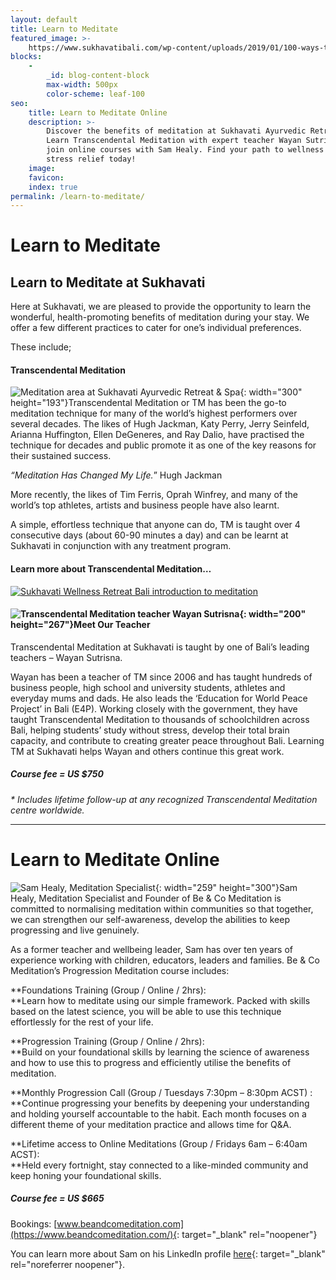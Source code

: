 ```yaml
---
layout: default
title: Learn to Meditate
featured_image: >-
    https://www.sukhavatibali.com/wp-content/uploads/2019/01/100-ways-to-be-healthy-1462836494-medium.jpg
blocks:
    -
        _id: blog-content-block
        max-width: 500px
        color-scheme: leaf-100
seo:
    title: Learn to Meditate Online
    description: >-
        Discover the benefits of meditation at Sukhavati Ayurvedic Retreat.
        Learn Transcendental Meditation with expert teacher Wayan Sutrisna or
        join online courses with Sam Healy. Find your path to wellness and
        stress relief today!
    image:
    favicon:
    index: true
permalink: /learn-to-meditate/
---
```

# Learn to Meditate

## Learn to Meditate at Sukhavati

Here at Sukhavati, we are pleased to provide the opportunity to learn the wonderful, health-promoting benefits of meditation during your stay. We offer a few different practices to cater for one’s individual preferences.

These include;

#### Transcendental Meditation

![Meditation area at Sukhavati Ayurvedic Retreat &amp; Spa](https://www.sukhavatibali.com/wp-content/uploads/2019/03/veda-wellness-1-1472098572-medium-300x193.png){: width="300" height="193"}Transcendental Meditation or TM has been the go-to meditation technique for many of the world’s highest performers over several decades. The likes of Hugh Jackman, Katy Perry, Jerry Seinfeld, Arianna Huffington, Ellen DeGeneres, and Ray Dalio, have practised the technique for decades and public promote it as one of the key reasons for their sustained success.

*“Meditation Has Changed My Life.*” Hugh Jackman

More recently, the likes of Tim Ferris, Oprah Winfrey, and many of the world’s top athletes, artists and business people have also learnt.

A simple, effortless technique that anyone can do, TM is taught over 4 consecutive days (about 60-90 minutes a day) and can be learnt at Sukhavati in conjunction with any treatment program.

#### Learn more about Transcendental Meditation…

[![Sukhavati Wellness Retreat Bali introduction to meditation](https://img.youtube.com/vi/uP2gLEDl7jI/sddefault.jpg)](https://www.youtube.com/embed/uP2gLEDl7jI&amp;t=1s;autoplay=0?autoplay=1&amp;rel=0&amp;showinfo=0 "Play")

#### ![Transcendental Meditation teacher Wayan Sutrisna](https://www.sukhavatibali.com/wp-content/uploads/2019/04/Wayan.jpg){: width="200" height="267"}Meet Our Teacher

Transcendental Meditation at Sukhavati is taught by one of Bali’s leading teachers – Wayan Sutrisna.

Wayan has been a teacher of TM since 2006 and has taught hundreds of business people, high school and university students, athletes and everyday mums and dads. He also leads the ‘Education for World Peace Project’ in Bali (E4P). Working closely with the government, they have taught Transcendental Meditation to thousands of schoolchildren across Bali, helping students’ study without stress, develop their total brain capacity, and contribute to creating greater peace throughout Bali. Learning TM at Sukhavati helps Wayan and others continue this great work.

##### Course fee = US $750

*\* Includes lifetime follow-up at any recognized Transcendental Meditation centre worldwide.*

---

# **Learn to Meditate Online**

![Sam Healy, Meditation Specialist](https://www.sukhavatibali.com/wp-content/uploads/2019/04/sam-259x300.jpg){: width="259" height="300"}Sam Healy, Meditation Specialist and Founder of Be & Co Meditation is committed to normalising meditation within communities so that together, we can strengthen our self-awareness, develop the abilities to keep progressing and live genuinely.

As a former teacher and wellbeing leader, Sam has over ten years of experience working with children, educators, leaders and families. Be & Co Meditation’s Progression Meditation course includes:

**Foundations Training (Group / Online / 2hrs):<br>**Learn how to meditate using our simple framework. Packed with skills based on the latest science, you will be able to use this technique effortlessly for the rest of your life.

**Progression Training (Group / Online / 2hrs):<br>**Build on your foundational skills by learning the science of awareness and how to use this to progress and efficiently utilise the benefits of meditation.

**Monthly Progression Call (Group / Tuesdays 7:30pm – 8:30pm ACST) :<br>**Continue progressing your benefits by deepening your understanding and holding yourself accountable to the habit. Each month focuses on a different theme of your meditation practice and allows time for Q&A.

**Lifetime access to Online Meditations (Group / Fridays 6am – 6:40am ACST):<br>**Held every fortnight, stay connected to a like-minded community and keep honing your foundational skills.

##### Course fee = US $665

Bookings: [www.beandcomeditation.com](https://www.beandcomeditation.com/){: target="_blank" rel="noopener"}

You can learn more about Sam on his LinkedIn profile [here](https://www.linkedin.com/in/sam-healy-89aa4322a/){: target="_blank" rel="noreferrer noopener"}.